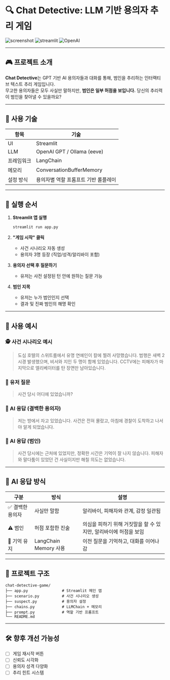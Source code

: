 # 🔍 Chat Detective: LLM 기반 용의자 추리 게임

![screenshot](https://img.shields.io/badge/Built%20with-LangChain-blue?style=flat-square)
![streamlit](https://img.shields.io/badge/Frontend-Streamlit-orange?style=flat-square)
![OpenAI](https://img.shields.io/badge/LLM-OpenAI-green?style=flat-square)

---

## 🎮 프로젝트 소개

**Chat Detective**는 GPT 기반 AI 용의자들과 대화를 통해, 범인을 추리하는 인터랙티브 텍스트 추리 게임입니다.  
무고한 용의자들은 모두 사실만 말하지만, **범인은 일부 허점을 보입니다.** 당신의 추리력이 범인을 찾아낼 수 있을까요?

---

## 🧠 사용 기술

| 항목 | 기술 |
|------|------|
| UI | Streamlit |
| LLM | OpenAI GPT / Ollama (eeve) |
| 프레임워크 | LangChain |
| 메모리 | ConversationBufferMemory |
| 설정 방식 | 용의자별 역할 프롬프트 기반 롤플레이 |

---

## 🧭 실행 순서

1. **Streamlit 앱 실행**
   ```bash
   streamlit run app.py
   ```

2. **"게임 시작" 클릭**
   - 사건 시나리오 자동 생성
   - 용의자 3명 등장 (직업/성격/알리바이 포함)

3. **용의자 선택 후 질문하기**
   - 유저는 사전 설정된 턴 안에 원하는 질문 가능

4. **범인 지목**
   - 유저는 누가 범인인지 선택
   - 결과 및 진짜 범인의 해명 확인

---

## 🧪 사용 예시

### 🕵️ 사건 시나리오 예시
> 도심 호텔의 스위트룸에서 유명 연예인이 칼에 찔려 사망했습니다. 범행은 새벽 2시경 발생했으며, 비서와 지인 두 명이 함께 있었습니다. CCTV에는 피해자가 마지막으로 엘리베이터를 탄 장면만 남아있습니다.

### 💬 유저 질문
> 사건 당시 어디에 있었습니까?

### 🤖 AI 응답 (결백한 용의자)
> 저는 방에서 자고 있었습니다. 사건은 전혀 몰랐고, 아침에 경찰이 도착하고 나서야 알게 되었습니다.

### 🤖 AI 응답 (범인)
> 사건 당시에는 근처에 있었지만, 정확한 시간은 기억이 잘 나지 않습니다. 피해자와 말다툼이 있었던 건 사실이지만 해칠 의도는 없었습니다.

---

## 🧠 AI 응답 방식

| 구분 | 방식 | 설명 |
|------|------|------|
| ✅ 결백한 용의자 | 사실만 말함 | 알리바이, 피해자와 관계, 감정 일관됨 |
| ⚠️ 범인 | 허점 포함한 진술 | 의심을 피하기 위해 거짓말을 할 수 있지만, 알리바이에 허점을 보임 |
| 🧠 기억 유지 | LangChain Memory 사용 | 이전 질문을 기억하고, 대화를 이어나감 |

---

## 📁 프로젝트 구조

```
chat-detective-game/
├── app.py               # Streamlit 메인 앱
├── scenario.py          # 사건 시나리오 생성
├── suspect.py           # 용의자 설정
├── chains.py            # LLMChain + 메모리
├── prompt.py            # 역할 기반 프롬프트
└── README.md
```

---


## 🛠 향후 개선 가능성

- [ ] 게임 재시작 버튼
- [ ] 신뢰도 시각화
- [ ] 용의자 성격 다양화
- [ ] 추리 힌트 시스템
